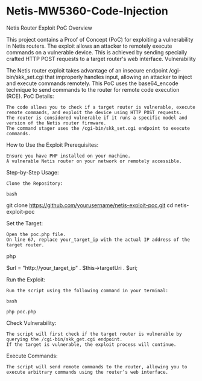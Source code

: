 # Netis-MW5360-Code-Injection


Netis Router Exploit PoC
Overview

This project contains a Proof of Concept (PoC) for exploiting a vulnerability in Netis routers. The exploit allows an attacker to remotely execute commands on a vulnerable device. This is achieved by sending specially crafted HTTP POST requests to a target router's web interface.
Vulnerability

The Netis router exploit takes advantage of an insecure endpoint /cgi-bin/skk_set.cgi that improperly handles input, allowing an attacker to inject and execute commands remotely. This PoC uses the base64_encode technique to send commands to the router for remote code execution (RCE).
PoC Details:

    The code allows you to check if a target router is vulnerable, execute remote commands, and exploit the device using HTTP POST requests.
    The router is considered vulnerable if it runs a specific model and version of the Netis router firmware.
    The command stager uses the /cgi-bin/skk_set.cgi endpoint to execute commands.

How to Use the Exploit
Prerequisites:

    Ensure you have PHP installed on your machine.
    A vulnerable Netis router on your network or remotely accessible.

Step-by-Step Usage:

    Clone the Repository:

    bash

git clone https://github.com/yourusername/netis-exploit-poc.git
cd netis-exploit-poc

Set the Target:

    Open the poc.php file.
    On line 67, replace your_target_ip with the actual IP address of the target router.

php

$url = "http://your_target_ip" . $this->targetUri . $uri;

Run the Exploit:

    Run the script using the following command in your terminal:

    bash

    php poc.php

Check Vulnerability:

    The script will first check if the target router is vulnerable by querying the /cgi-bin/skk_get.cgi endpoint.
    If the target is vulnerable, the exploit process will continue.

Execute Commands:

    The script will send remote commands to the router, allowing you to execute arbitrary commands using the router’s web interface.
